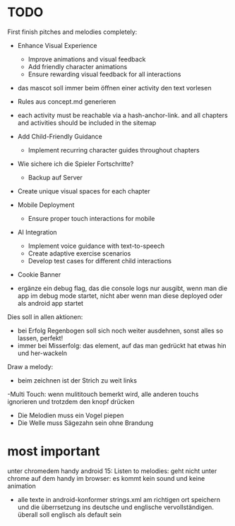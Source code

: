 TODO
====

First finish pitches and melodies completely:

- Enhance Visual Experience
    - Improve animations and visual feedback
    - Add friendly character animations
    - Ensure rewarding visual feedback for all interactions

- das mascot soll immer beim öffnen einer activity den text vorlesen

- Rules aus concept.md generieren

- each activity must be reachable via a hash-anchor-link. and all chapters and activities should be included in the sitemap

- Add Child-Friendly Guidance
    - Implement recurring character guides throughout chapters

- Wie sichere ich die Spieler Fortschritte? 
    - Backup auf Server

- Create unique visual spaces for each chapter

- Mobile Deployment
    - Ensure proper touch interactions for mobile
- AI Integration
    - Implement voice guidance with text-to-speech
    - Create adaptive exercise scenarios
    - Develop test cases for different child interactions

- Cookie Banner


- ergänze ein debug flag, das die console logs nur ausgibt, wenn man die app  im debug mode startet, nicht aber wenn man diese deployed oder als android app startet


Dies soll in allen aktionen:
- bei Erfolg Regenbogen soll sich noch weiter ausdehnen, sonst alles so lassen, perfekt!
- immer bei Misserfolg: das element, auf das man gedrückt hat etwas hin und her-wackeln

Draw a melody:
- beim zeichnen ist der Strich zu weit links

-Multi Touch: wenn mulititouch bemerkt wird, alle anderen touchs ignorieren und trotzdem den knopf drücken

- Die Melodien muss ein Vogel piepen
- Die Welle muss Sägezahn sein ohne Brandung 

# most important
unter chromedem handy android 15:
Listen to melodies:
 geht nicht unter chrome auf dem handy im browser: es kommt kein sound und keine animation

- alle texte in android-konformer strings.xml am richtigen ort speichern und die überrsetzung ins deutsche und englische vervollständigen. überall soll englisch als default sein